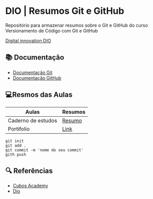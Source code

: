 
# DIO | Resumos Git e GitHub

Repositório para armazenar resumos sobre o Git e GitHub
do curso Versionamento de Código com Git e GitHub

[Digital innovation DIO](https://web.dio.me/)

## 📚 Documentação
- [Documentação Git](https://git-scm.com/docs/git/pt_BR)
- [Documentação GitHub](https://docs.github.com/pt)

## 💻Resmos das Aulas

|Aulas | Resumos |
|------|---------|
|Caderno de estudos | [Resumo](https://www.notion.so/Cardeno-de-Estudos-ad2b4880c1a54ff797f007a7919dea26)
|Portifolio| [Link](https://milly66k.github.io/Portifoli-Milly-Souza/)

```
git init
git add .
git commit -m 'nome do seu commit'
gith push 
```

## 🔍 Referências 
- [Cubos Academy](https://aulas.cubos.academy/turma/b820e8f4-402e-4a7e-bd3f-a2b4d2d1b029)
- [Dio](https://web.dio.me/home)

